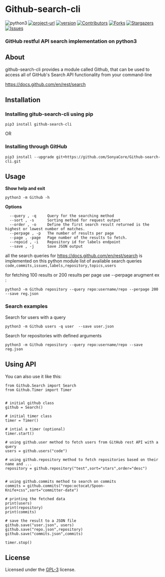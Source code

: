 # Github-search-cli

![python3]
[![project-url](https://img.shields.io/pypi/status/github-search-cli)](https://pypi.org/pypi/github-search-cli/)
[![version](https://img.shields.io/pypi/v/github-search-cli)](https://pypi.org/pypi/github-search-cli/)
[![Contributors][contributors-shield]][contributors-url]
[![Forks][forks-shield]][forks-url]
[![Stargazers][stars-shield]][stars-url]
[![Issues][issues-shield]][issues-url]

### GitHub restful API search implementation on python3

## About

github-search-cli provides a module called Github, that can be used to access all of GitHub's Search API functionality from your command-line

https://docs.github.com/en/rest/search

## Installation

### Installing gitub-search-cli using pip

```
pip3 install github-search-cli
```

OR

### Installing through GitHub

```
pip3 install --upgrade git+https://github.com/SonyaCore/Github-search-cli.git
```

## Usage

**Show help and exit**

```python3
python3 -m Github -h
```

**Options**

```
  --query , -q     Query for the searching method
  --sort , -s      Sorting method for request output
  --order , -o     Define the first search result returned is the highest or lowest number of matches.
  --perpage , -p   The number of results per page
  --page , -page   Page number of the results to fetch.
  --repoid , -i    Repository id for labels endpoint
  --save , -j      Save JSON output
```

all the search queries for https://docs.github.com/en/rest/search is implemented on this python module
list of available search queries
`code,commits,issues,labels,repository,topics,users`

for fetching 100 results or 200 results per page use --perpage arugment
ex :

```
python3 -m Github repository --query repo:username/repo --perpage 200 --save reg.json
```

### Search examples

Search for users with a query

```python3
python3 -m Github users -q user  --save user.json
```

Search for repositories with defined arguments

```python3
python3 -m Github repository --query repo:username/repo --save reg.json
```

## Using API

You can also use it like this:

```
from Github.Search import Search
from Github.Timer import Timer


# initial github class
github = Search()

# initial timer class
timer = Timer()

# intial a timer (optional)
timer.start()

# using github.user method to fetch users from GitHub rest API with a query
users = github.users("code")

# using github.repository method to fetch repositories based on their name and ...
repository = github.repository("test",sort="stars",order="desc")


# using github.commits method to search on commits
commits = github.commits("repo:octocat/Spoon-Knife+css",sort="committer-date")

# printing the fetched data
print(users)
print(repository)
print(commits)

# save the result to a JSON file
github.save("user.json", users)
github.save("repo.json",repository)
github.save("commits.json",commits)

timer.stop()
```

## License

Licensed under the [GPL-3][license] license.

<!-- MARKDOWN LINKS & IMAGES -->
<!-- https://www.markdownguide.org/basic-syntax/#reference-style-links -->

[contributors-shield]: https://img.shields.io/github/contributors/SonyaCore/Github-search-cli?style=flat
[contributors-url]: https://github.com/SonyaCore/Github-search-cli/graphs/contributors
[forks-shield]: https://img.shields.io/github/forks/SonyaCore/Github-search-cli?style=flat
[forks-url]: https://github.com/SonyaCore/Github-search-cli/network/members
[stars-shield]: https://img.shields.io/github/stars/SonyaCore/Github-search-cli?style=flat
[stars-url]: https://github.com/SonyaCore/Github-search-cli/stargazers
[issues-shield]: https://img.shields.io/github/issues/SonyaCore/Github-search-cli?style=flat
[issues-url]: https://github.com/SonyaCore/Github-search-cli/issues
[python3]: https://img.shields.io/badge/Python3-blue?logo=python
[license]: LICENCE
